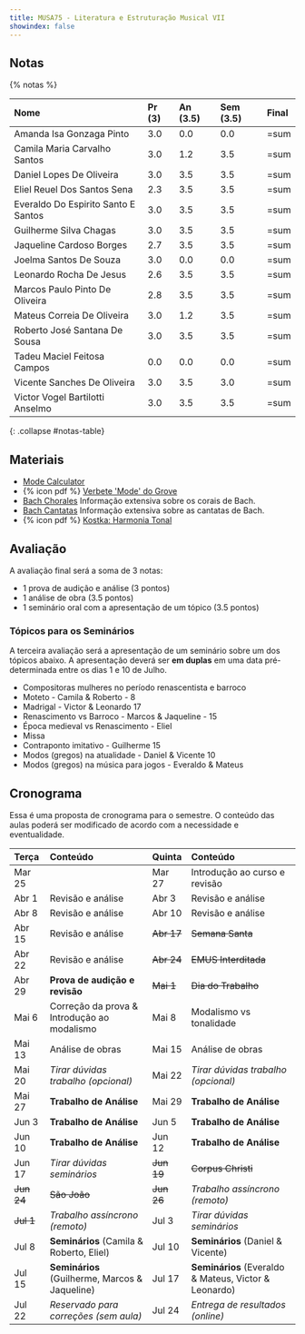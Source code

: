 ```yaml
---
title: MUSA75 - Literatura e Estruturação Musical VII
showindex: false
---
```


## Notas

{% notas %}

| Nome                                | Pr (3) | An (3.5) | Sem (3.5) | Final |
|:------------------------------------|:-------|:---------|:----------|:------|
| Amanda Isa Gonzaga Pinto            | 3.0    | 0.0      | 0.0       | =sum  |
| Camila Maria Carvalho Santos        | 3.0    | 1.2      | 3.5       | =sum  |
| Daniel Lopes De Oliveira            | 3.0    | 3.5      | 3.5       | =sum  |
| Eliel Reuel Dos Santos Sena         | 2.3    | 3.5      | 3.5       | =sum  |
| Everaldo Do Espirito Santo E Santos | 3.0    | 3.5      | 3.5       | =sum  |
| Guilherme Silva Chagas              | 3.0    | 3.5      | 3.5       | =sum  |
| Jaqueline Cardoso Borges            | 2.7    | 3.5      | 3.5       | =sum  |
| Joelma Santos De Souza              | 3.0    | 0.0      | 0.0       | =sum  |
| Leonardo Rocha De Jesus             | 2.6    | 3.5      | 3.5       | =sum  |
| Marcos Paulo Pinto De Oliveira      | 2.8    | 3.5      | 3.5       | =sum  |
| Mateus Correia De Oliveira          | 3.0    | 1.2      | 3.5       | =sum  |
| Roberto José Santana De Sousa       | 3.0    | 3.5      | 3.5       | =sum  |
| Tadeu Maciel Feitosa Campos         | 0.0    | 0.0      | 0.0       | =sum  |
| Vicente Sanches De Oliveira         | 3.0    | 3.5      | 3.0       | =sum  |
| Victor Vogel Bartilotti Anselmo     | 3.0    | 3.5      | 3.5       | =sum  |
{: .collapse #notas-table}

## Materiais

- [Mode Calculator][1]
- {% icon pdf %} [Verbete 'Mode' do Grove][2]
- [Bach Chorales][3] Informação extensiva sobre os corais de Bach.
- [Bach Cantatas][5] Informação extensiva sobre as cantatas de Bach.
- {% icon pdf %} [Kostka: Harmonia Tonal][4]

[1]: https://music-theory-practice.com/modes/mode-calculator.html
[2]: https://www.icloud.com/iclouddrive/0d7f3Vd44XRjfP9UU6dHPG5VQ#Mode_-_Grove
[3]: http://www.bach-chorales.com/Index.htm
[4]: https://www.icloud.com/iclouddrive/027whr7W2UT9WE1tnwdUVG0yg#Kostka_-_Harmonia_Tonal
[5]: https://www.bach-cantatas.com/Texts/BWV2-Por2.htm

## Avaliação

A avaliação final será a soma de 3 notas:

 - 1 prova de audição e análise (3 pontos)
 - 1 análise de obra (3.5 pontos)
 - 1 seminário oral com a apresentação de um tópico (3.5 pontos)

<!--

### Prova de Audição e Análise

A parte de análise e revisão terá questões relativas a assuntos vistos em sala
de aula.

Na parte de audição das obras você deverá identificar o nome da obra, o(a)
compositor(a), e a data aproximada da obra. [Lista de Músicas para audição]({%
link docs/prova-audicao-lem7.md %}).


### Trabalho 2: Análise de Obra

Você deverá analisar um trecho da peça designada (partitura e gravação
disponível abaixo) e apresentar oralmente o resultado da análise em sala de
aula. A nota (3.5 pontos) será o resultado de 4 apresentações orais em sala
entre os dias 27 de maio e 12 de junho.

É esperado que você apresente a análise de 2 ou 3 sistemas em cada aula. Caso o
seu trecho designado seja curto demais, um trecho suplementar será dado. Alguns
trechos são mais longos e não precisam ser analisados em sua totalidade.

Eu recomendo levar a análise em um formato gráfico como PDF para vermos na
televisão da sala de aula.

Os elementos a serem analisados:
- Intervalos (dissonância vs consonância)
- Motivos
- Imitações
- Modos
- Acordes e sonoridades (visão moderna)


### Músicas para Análise

Alguns alunos(as) ficaram com duas obras devido ao tamanho curto das obras selecionadas. Voce pode baixar o pdf e mp3 das obras [nesse link](https://1drv.ms/f/c/23939e5dc94ed773/EnxWWXvi_yhHkA2GNTtFUekBfcSSooJIZCC5atvo3RZ2SA?e=XcdCba).

| Música                                                            | Discente  |
|:------------------------------------------------------------------|:----------|
| Cristóbal de Morales - Missa pro defunctis a 5 - Graduale (1544)  | Daniel    |
| Cristóbal de Morales - Missa pro defunctis a 5 - Kyrie (1544)     | Camila    |
| Cristóbal de Morales - Missa pro defunctis a 5 - Sequentia (1544) | Camila    |
| Gioseffo Zarlino - Ave Maria (1566)                               | Roberto   |
| Gioseffo Zarlino - Pater Noster (1566)                            | Jaqueline |
| Manuel Cardoso - Magnificat secundi toni a 5 (1613)               | Guilherme |
| Nicolà Vicentino - Musica prisca caput (1555)                     | Joelma    |
| Orlandus Lassus - Carmina Chromatico (1600)                       | Victor    |
| Orlandus Lassus - Sibylla Persica (1600)                          | Victor    |
| Orlandus Lassus - Missa Osculetur Me - Kyrie (1582)               | Vicente   |
| Palestrina - Missa Papae Marcelli - Glória (1567)                 | Amanda    |
| Palestrina - Missa Papae Marcelli - Kyrie (1567)                  | Marcos    |
| Thomas Tallis - Missa a 4 - Credo (1572)                          | Eliel     |
| Thomas Tallis - Missa a 4 - Gloria (1572)                         | Everaldo  |
| William Byrd - Missa a 4 - Gloria (1592)                          | Leonardo  |
| William Byrd - Missa a 4 - Kyrie (1592)                           | Mateus    |

-->

### Tópicos para os Seminários

A terceira avaliação será a apresentação de um seminário sobre um dos tópicos
abaixo. A apresentação deverá ser **em duplas** em uma data pré-determinada
entre os dias 1 e 10 de Julho.

- Compositoras mulheres no período renascentista e barroco
- Moteto - Camila & Roberto - 8
- Madrigal - Victor & Leonardo 17
- Renascimento vs Barroco - Marcos & Jaqueline - 15
- Época medieval vs Renascimento - Eliel
- Missa
- Contraponto imitativo - Guilherme 15
- Modos (gregos) na atualidade - Daniel & Vicente 10
- Modos (gregos) na música para jogos - Everaldo & Mateus


## Cronograma

Essa é uma proposta de cronograma para o semestre. O conteúdo das aulas poderá
ser modificado de acordo com a necessidade e eventualidade.

| Terça      | Conteúdo                                       | Quinta     | Conteúdo                                              |
|:-----------|:-----------------------------------------------|:-----------|:------------------------------------------------------|
| Mar 25     |                                                | Mar 27     | Introdução ao curso e revisão                         |
| Abr 1      | Revisão e análise                              | Abr 3      | Revisão e análise                                     |
| Abr 8      | Revisão e análise                              | Abr 10     | Revisão e análise                                     |
| Abr 15     | Revisão e análise                              | ~~Abr 17~~ | ~~Semana Santa~~                                      |
| Abr 22     | Revisão e análise                              | ~~Abr 24~~ | ~~EMUS Interditada~~                                  |
| Abr 29     | **Prova de audição e revisão**                 | ~~Mai 1~~  | ~~Dia do Trabalho~~                                   |
| Mai 6      | Correção da prova & Introdução ao modalismo    | Mai 8      | Modalismo vs tonalidade                               |
| Mai 13     | Análise de obras                               | Mai 15     | Análise de obras                                      |
| Mai 20     | *Tirar dúvidas trabalho (opcional)*            | Mai 22     | *Tirar dúvidas trabalho (opcional)*                   |
| Mai 27     | **Trabalho de Análise**                        | Mai 29     | **Trabalho de Análise**                               |
| Jun 3      | **Trabalho de Análise**                        | Jun 5      | **Trabalho de Análise**                               |
| Jun 10     | **Trabalho de Análise**                        | Jun 12     | **Trabalho de Análise**                               |
| Jun 17     | *Tirar dúvidas seminários*                     | ~~Jun 19~~ | ~~Corpus Christi~~                                    |
| ~~Jun 24~~ | ~~São João~~                                   | ~~Jun 26~~ | *Trabalho assíncrono (remoto)*                        |
| ~~Jul 1~~  | *Trabalho assíncrono (remoto)*                 | Jul 3      | *Tirar dúvidas seminários*                            |
| Jul 8      | **Seminários** (Camila & Roberto, Eliel)       | Jul 10     | **Seminários** (Daniel & Vicente)                     |
| Jul 15     | **Seminários** (Guilherme, Marcos & Jaqueline) | Jul 17     | **Seminários** (Everaldo & Mateus, Victor & Leonardo) |
| Jul 22     | *Reservado para correções (sem aula)*          | Jul 24     | *Entrega de resultados (online)*                      |
